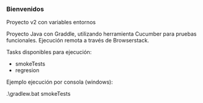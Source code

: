  ### Bienvenidos

Proyecto v2 con variables entornos

Proyecto Java con Graddle, utilizando herramienta Cucumber para pruebas funcionales. 
Ejecución remota a través de Browserstack.

Tasks disponibles para ejecución:
- smokeTests
- regresion

Ejemplo ejecución por consola (windows):

.\gradlew.bat smokeTests